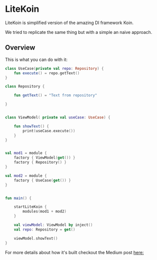 # LiteKoin

LiteKoin is simplified version of the amazing DI framework Koin.

We tried to replicate the same thing but with a simple an naive approach.

## Overview

This is what you can do with it:

```kotlin
class UseCase(private val repo: Repository) {
    fun execute() = repo.getText()
}

class Repository {

    fun getText() = "Text from repository"

}


class ViewModel( private val useCase: UseCase) {

    fun showText() {
        print(useCase.execute())
    }
}


val mod1 = module {
    factory { ViewModel(get()) }
    factory { Repository() }
}

val mod2 = module {
    factory { UseCase(get()) }
}


fun main() {

    startLiteKoin {
        modules(mod1 + mod2)
    }

    val viewModel: ViewModel by inject()
    val repo: Repository = get()

    viewModel.showText()
}

```

For more details about how it's built checkout the Medium post [here:](https://martinfowler.com/eaaDev/PassiveScreen.html)